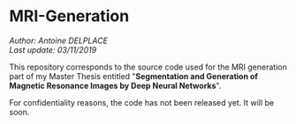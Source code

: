 # MRI-Generation
_Author: Antoine DELPLACE_  
_Last update: 03/11/2019_

This repository corresponds to the source code used for the MRI generation part of my Master Thesis entitled "__Segmentation and Generation of Magnetic Resonance Images by Deep Neural Networks__".

For confidentiality reasons, the code has not been released yet. It will be soon.

<!--
## Method description
[TODO]

## Usage

### Dependencies
[TODO]

### File description
[TODO]

## Results
[TODO]

## References
1. _Conference Paper_ [TODO]
2. _Master Thesis_ [TODO]
-->
